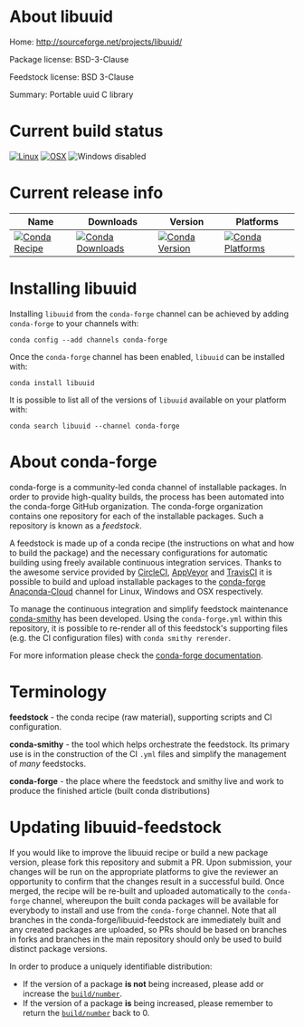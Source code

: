 About libuuid
=============

Home: http://sourceforge.net/projects/libuuid/

Package license: BSD-3-Clause

Feedstock license: BSD 3-Clause

Summary: Portable uuid C library



Current build status
====================

[![Linux](https://img.shields.io/circleci/project/github/conda-forge/libuuid-feedstock/master.svg?label=Linux)](https://circleci.com/gh/conda-forge/libuuid-feedstock)
[![OSX](https://img.shields.io/travis/conda-forge/libuuid-feedstock/master.svg?label=macOS)](https://travis-ci.org/conda-forge/libuuid-feedstock)
![Windows disabled](https://img.shields.io/badge/Windows-disabled-lightgrey.svg)

Current release info
====================

| Name | Downloads | Version | Platforms |
| --- | --- | --- | --- |
| [![Conda Recipe](https://img.shields.io/badge/recipe-libuuid-green.svg)](https://anaconda.org/conda-forge/libuuid) | [![Conda Downloads](https://img.shields.io/conda/dn/conda-forge/libuuid.svg)](https://anaconda.org/conda-forge/libuuid) | [![Conda Version](https://img.shields.io/conda/vn/conda-forge/libuuid.svg)](https://anaconda.org/conda-forge/libuuid) | [![Conda Platforms](https://img.shields.io/conda/pn/conda-forge/libuuid.svg)](https://anaconda.org/conda-forge/libuuid) |

Installing libuuid
==================

Installing `libuuid` from the `conda-forge` channel can be achieved by adding `conda-forge` to your channels with:

```
conda config --add channels conda-forge
```

Once the `conda-forge` channel has been enabled, `libuuid` can be installed with:

```
conda install libuuid
```

It is possible to list all of the versions of `libuuid` available on your platform with:

```
conda search libuuid --channel conda-forge
```


About conda-forge
=================

conda-forge is a community-led conda channel of installable packages.
In order to provide high-quality builds, the process has been automated into the
conda-forge GitHub organization. The conda-forge organization contains one repository
for each of the installable packages. Such a repository is known as a *feedstock*.

A feedstock is made up of a conda recipe (the instructions on what and how to build
the package) and the necessary configurations for automatic building using freely
available continuous integration services. Thanks to the awesome service provided by
[CircleCI](https://circleci.com/), [AppVeyor](https://www.appveyor.com/)
and [TravisCI](https://travis-ci.org/) it is possible to build and upload installable
packages to the [conda-forge](https://anaconda.org/conda-forge)
[Anaconda-Cloud](https://anaconda.org/) channel for Linux, Windows and OSX respectively.

To manage the continuous integration and simplify feedstock maintenance
[conda-smithy](https://github.com/conda-forge/conda-smithy) has been developed.
Using the ``conda-forge.yml`` within this repository, it is possible to re-render all of
this feedstock's supporting files (e.g. the CI configuration files) with ``conda smithy rerender``.

For more information please check the [conda-forge documentation](https://conda-forge.org/docs/).

Terminology
===========

**feedstock** - the conda recipe (raw material), supporting scripts and CI configuration.

**conda-smithy** - the tool which helps orchestrate the feedstock.
                   Its primary use is in the construction of the CI ``.yml`` files
                   and simplify the management of *many* feedstocks.

**conda-forge** - the place where the feedstock and smithy live and work to
                  produce the finished article (built conda distributions)


Updating libuuid-feedstock
==========================

If you would like to improve the libuuid recipe or build a new
package version, please fork this repository and submit a PR. Upon submission,
your changes will be run on the appropriate platforms to give the reviewer an
opportunity to confirm that the changes result in a successful build. Once
merged, the recipe will be re-built and uploaded automatically to the
`conda-forge` channel, whereupon the built conda packages will be available for
everybody to install and use from the `conda-forge` channel.
Note that all branches in the conda-forge/libuuid-feedstock are
immediately built and any created packages are uploaded, so PRs should be based
on branches in forks and branches in the main repository should only be used to
build distinct package versions.

In order to produce a uniquely identifiable distribution:
 * If the version of a package **is not** being increased, please add or increase
   the [``build/number``](https://conda.io/docs/user-guide/tasks/build-packages/define-metadata.html#build-number-and-string).
 * If the version of a package **is** being increased, please remember to return
   the [``build/number``](https://conda.io/docs/user-guide/tasks/build-packages/define-metadata.html#build-number-and-string)
   back to 0.
